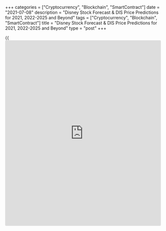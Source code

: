 +++
categories = ["Cryptocurrency", "Blockchain", "SmartContract"]
date = "2021-07-08"
description = "Disney Stock Forecast & DIS Price Predictions for 2021, 2022-2025 and Beyond"
tags = ["Cryptocurrency", "Blockchain", "SmartContract"]
title = "Disney Stock Forecast & DIS Price Predictions for 2021, 2022-2025 and Beyond"
type = "post"
+++

{{<iframe id="large-banner" src="https://www.bounty.group/#slide=26.0" width="100%" height="600" scrolling="no" style="border: 0px solid rgb(216, 221, 230); border-radius: 3px;">}}

2021-07-08

2021-07-08

Walt Disney Co Stock Forecast: 2021 and BeyondJana Kane

Disney stocks have been a favorite among [investor](https://www.fintechee.com/tutorial-for-forex-trading/investor-mode/)s for decades. After
all, The Walt Disney Company is a steady member of major US indices,
such as the S&P 500 (it’s not included in the Nasdaq 100 index,
however).

Disney [released][1] the first-quarter figures of its broken fiscal year
in February. It shows that the entertainment company was able to deliver
a profit per share of 32 cents, while analysts had foreseen a loss. The
turnover of $16.25 billion was also higher than the consensus
expectation (15.9 billion).

Due to the coronavirus pandemic, cinemas are closed – thus, some people
have converted their living rooms into home theaters so they can keep
bringing their favorite television shows and movies.  To win its fierce
rivalry with Netflix and HBO, Disney has spearheaded Disney + and plans
to invest heavily in content as a weapon of battle.

We have yet to see what 2021 will bring the DIS stock. We can already
look at the [Disney stock price][2] prediction for this year and the
long-term forecast, what the experts say, what the technical analysis
looks like, and, of course, how this stock performed in the past.

The article covers the following subjects:

## A Recent History of the Disney (DIS) Stock Price

At the end of 2019, the Disney share reached a price of slightly above
$150. Since it reached that milestone, Disney's stock has plummeted.

In March 2020, the price fell sharply due to the pandemic. As a result,
the company had to close its amusement parks or limit the number of
visitors. In addition, the company could not release films as cinemas
worldwide were closed. The movies normally represent 30 percent of
Disney's total sales. The company, therefore, saw a very large source of
income disappear. The price fell to a low of $79 in March 2020.

Due to this crisis, Disney has also announced that it will lay off
employees in the first six months of 2021. This concerns 32,000
employees who are being made redundant. According to Disney, this is a
result of the crisis, and it is necessary to keep the company afloat.

The Walt Disney Company was founded in 1923 by the late Walt Disney. The
now almost century-old company with a current net worth of 122.18
billion US dollars is a real giant. Bob Chapek currently heads the
company.

In addition to the well-known films and theme parks, Disney also has
several TV channels in its possession. Some of these channels include
the well-known Disney Channel and ESPN. Furthermore, the company also
has a cruise line and a streaming service.

In 2018, [Disney][2] made one of the largest acquisitions in the
entertainment industry. After lengthy negotiations, a $71 billion offer
was accepted by 21st Century Fox, making the latter a part of Disney.
This acquisition was widely criticized because there were fears that The
Walt Disney Company would gain a monopoly in entertainment.

After a long period of negotiation and studies, the acquisition was
approved in March 2019, and 21st Century Fox is officially a part of
Walt Disney. As a result of the acquisition, the Disney stock expanded
its range of films and series and acquired a majority stake in Hulu, an
American streaming service.

In 2019, it was announced that Disney was going to launch its own
streaming service. In the same year, all Disney content was also removed
from Netflix, the streaming giant. At the end of 2019, there was a test
period of Disney + in various countries, including the Netherlands.
Disney + was officially launched in Belgium in September 2020.

Disney is trying to take its market share from Netflix with Disney +.
The latter has a customer base of 195 million paying subscribers. The
evolution of the streaming service is remarkable, to say the least.
While Disney stock suffered greatly from the pandemic, Disney + made
huge leaps.

In February 2020, Disney had 28 million paying customers, which is not
bad at all for a starting streaming service. Two months later, in April,
it was announced that the streaming service now had 50 million
customers. In June this already rose to 60 million.

In September 2020, when the quarterly figures were released, it was
announced that Disney+ had a customer base of 73.7 million customers:

Date

|

Number of Subscribers

|

Growth compared to the previous period  
  
---|---|---  
  
February 2020

|

28 million

|

N/A  
  
April 2020

|

50 million

|

78,57%  
  
June 2020

|

60 million

|

20%  
  
September 2020

|

73,7 million

|

22,83%  
  
Disney has been criticized by several cinemas for releasing its highly
anticipated movie “Mulan” on its own streaming service, Disney +,
instead of in theaters. The cinemas felt disadvantaged, as this didn’t
allow them to bring a lot of people to the cinema. From Disney’s point
of view, it is very smart: they can reach the people at home this way
with all sales going directly to Disney (and they don’t have to hand
over anything).

Disney was also criticized by customers who subscribed to Disney + for
having to pay a supplement in addition to the monthly subscription fee
to watch “Mulan.” They had to pay an extra $29.99 to have “Mulan”
permanently in their [Libra](https://www.playgroundfx.com/blog/libra-creator/)ry.

Disney has more than 100 million customers on their streaming platforms
with Disney +, Hulu, and ESPN+. This is still far below Netflix, but
Disney has announced that they will focus enormously on streaming in the
coming years to expand their reach further. Currently, the Disney stock
outlook looks rosy.

## Disney Now: Current Price

Today on 09.07.2021, the DIS stock is traded at $172.54. You can refer
to this article to see the Disney stock price tomorrow. Below is an
interactive DIS-to-dollar price chart that shows the DIS stock rate for
buying and selling:

## Disney Price Forecast 2021 – Expert Forecasts

Based on analysts’ predictions, [including][3] those of Morgan Stanley,
Goldman Sachs, Credit Suisse, CNN and RBC Capital, who were offering
12-month price targets for NYSE DIS in the last 3 months, the average
Disney price target for 2021 is $207.95 with a high estimate of $230 and
a low estimate of $124.

 _Image Source: Nasdaq_

## Disney Technical Analysis

Let's do a technical analysis of the biggest time frame to identify
global trends and make a general price change forecast.

There's a stable bullish trend in the monthly TF chart that started as
early as 2009. The blue solid line indicates its direction. The nearest
support level was formed by the latest local high at 150 USD in December
2019. It is marked with a red line in the chart above.

There's been an intense movement to the upside since March 2020.
However, that's a mere illusion of bulls' growing potential as the
trading volume constantly fell during the first growth phase. Then, a
price fall took place amid a high trading activity.

That indicates that consolidation should be expected, at the minimum, or
long correction, at the maximum.

### Disney Stock Forecast For Next Three Months

Let's make a realistic forecast in the weekly TF price chart for the
next three months.

The MACD provides another signal of a new correction in the weekly TF
chart. The indicator's line crossed the signal curve from above, and the
chart then headed to the zero area.

However, classical technical analysis suggests that a bullish trend
should end with MACD's divergence in a big TF chart, which we haven't
seen so far. We will most likely see another attempt to update Disney
stock's highs before a fully developed fall starts.

Despite several reversal signals, I recommend entering the market only
after the chart has crossed the dotted trend line and psychological
level of 150 USD. In that case, the Disney stock's bearish potential
will become high.

### Long-Term Disney Analysis for 2021

Now, we'll switch to the [daily](https://www.fintecher.org/2020/03/03/forex-trading-daily-strategy/) chart and determine Disney projected
stock price for each month of 2021.

To predict DIS stock's future price, we will examine the price [history](https://www.fixpro.org/post/chargeless-historical-data-api-backtesting/)
and draw price projections based on the width of [Bollinger Bands](https://www.algotradesoft.org/custom-indicator/bollinger-bands.html).

The chart will most likely be moving to the downside for the rest of the
year. Opening trades at the current level of a projected correction's
development is risky.

I recommend waiting for the price to consolidate underneath the
psychological level of 150 USD. That will be a powerful indication of
[DIS][4] stock's bearish potential, and the potential price target will
be 80-90 US dollars.

Most probably, we will be observing consolidation at the current levels
with false attempts to update the maximum in the nearest months.

Approaching the global trend line in September – November will be
another crucial moment. The forecast should be revised and suggest a
long-term market reversal if the price consolidates below the global
trend line.

If the likeliest scenario becomes realistic, a pullback and a subsequent
move to the upside can be expected. The nearest price target will then
be the resistance level at 150 USD. However, a pullback will most likely
occur next year.

The table below presents an expected Disney trading range for each month
of 2021.

Month

|

DIS price  
  
---|---  
  
Minimum

|

Maximum  
  
July 2021

|

163

|

193  
  
August

 2021

|

165

|

205  
  
September

 2021

|

135

|

192  
  
October

 2021

|

108

|

172  
  
November

 2021

|

85

|

137  
  
December

 2021

|

91

|

127  
  
[DIS][4] technical analysis is presented by [Mikhail Hypov][5].

## Walt Disney Stock Forecast 2022

Below is a Disney stock prediction graph for 2022. Please remember that
a long-term Disney stock forecast is very approximate and is subject to
change at any time.

 **Year**

|

 **Mo**

|

 **Min**

|

 **Max**

|

 **Close**

|

 **Mo,%**

|

 **Total%**  
  
---|---|---|---|---|---|---  
  
 **2022**

|

 **Jan**

|

 **189**

|

 **213**

|

 **201**

|

 **4.7%**

|

 **3.1%**  
  
 **2022**

|

 **Feb**

|

 **180**

|

 **202**

|

 **191**

|

 **-5.0%**

|

 **-2.1%**  
  
 **2022**

|

 **Mar**

|

 **189**

|

 **213**

|

 **201**

|

 **5.2%**

|

 **3.1%**  
  
 **2022**

|

 **Apr**

|

 **198**

|

 **224**

|

 **211**

|

 **5.0%**

|

 **8.2%**  
  
 **2022**

|

 **May**

|

 **188**

|

 **212**

|

 **200**

|

 **-5.2%**

|

 **2.6%**  
  
 **2022**

|

 **Jun**

|

 **179**

|

 **201**

|

 **190**

|

 **-5.0%**

|

 **-2.6%**  
  
 **2022**

|

 **Jul**

|

 **171**

|

 **193**

|

 **182**

|

 **-4.2%**

|

 **-6.7%**  
  
 **2022**

|

 **Aug**

|

 **164**

|

 **184**

|

 **174**

|

 **-4.4%**

|

 **-10.8%**  
  
 **2022**

|

 **Sep**

|

 **172**

|

 **194**

|

 **183**

|

 **5.2%**

|

 **-6.2%**  
  
 **2022**

|

 **Oct**

|

 **171**

|

 **193**

|

 **182**

|

 **-0.5%**

|

 **-6.7%**  
  
 **2022**

|

 **Nov**

|

 **163**

|

 **183**

|

 **173**

|

 **-4.9%**

|

 **-11.3%**  
  
 **2022**

|

 **Dec**

|

 **156**

|

 **176**

|

 **166**

|

 **-4.0%**

|

 **-14.9%**  
  
 _Source: Longforecast_

## Disney Stock Price Prediction 2023

Next, we have listed a Disney share forecast table for the first three
months of 2023. Please keep in mind that long-term forecasts are often
unreliable and are created to approximate how the index value and the
Disney stock future will look.

 **Year**

|

 **Mo**

|

 **Min**

|

 **Max**

|

 **Closing Price**

|

 **Mo,%**

|

 **Total%**  
  
---|---|---|---|---|---|---  
  
 **2023**

|

 **Jan**

|

 **160**

|

 **180**

|

 **170**

|

 **2.4%**

|

 **-12.8%**  
  
 **2023**

|

 **Feb**

|

 **168**

|

 **190**

|

 **179**

|

 **5.3%**

|

 **-8.2%**  
  
 **2023**

|

 **Mar**

|

 **163**

|

 **183**

|

 **173**

|

 **-3.4%**

|

 **-11.3%**  
  
 _Source: Longforecast_

## Long Term Disney Stock Forecast 2025-2030

Please remember that such a long-term Disney stock projection is
speculation, cannot be seen as realistic and is subject to change on a
[daily](https://www.fintecher.org/2020/03/03/forex-trading-daily-strategy/) basis. Below is a DIS share price forecast for the period 2025 –
2030:

 **Year**

|

 **Mid-Year**

|

 **Year-End**

|

 **Tod/End,%**  
  
---|---|---|---  
  
 **2025**

|

 **$564**

|

 **$594**

|

 **+219%**  
  
 **2026**

|

 **$604**

|

 **$616**

|

 **+231%**  
  
 **2027**

|

 **$659**

|

 **$673**

|

 **+262%**  
  
 **2028**

|

 **$687**

|

 **$702**

|

 **+278%**  
  
 **2029**

|

 **$717**

|

 **$733**

|

 **+294%**  
  
 **2030**

|

 **$750**

|

 **$768**

|

 **+313%**  
  
 _Source: Coinpriceforecast_

## How Did the DIS Share Price Change Over Time?

We can’t predict with certainty what the price of one DIS stock will be
in the next 10 years, but we can look back at the price [history](https://www.fixpro.org/post/chargeless-historical-data-api-backtesting/). This
can help us make more reliable predictions. Below is a [historical](https://www.fintechee.com/services/historical-data-for-forex/)
timeline that shows how the price of the DIS stock changed over the past
10 years:

 _Source: Macrotrends.net_

## Factors that Can Affect the Disney Stock Price

Various factors may affect the [DIS stock price][2]. Below are four
important factors that any DIS trader or [investor](https://www.fintechee.com/tutorial-for-forex-trading/investor-mode/) should analyze.

### Factor # 1 – Demand for Media

Demand for television and video-on-demand around the world is currently
experiencing cumulative growth, which Disney could benefit from. Indeed,
the recent increase in the use of Internet-related services has resulted
in an increase in demand for online video. Disney has made every effort
to position itself among the leaders in this field.

### Factor # 2 – Growth of Gaming

Another sector that is experiencing interesting growth is gaming,
especially online games. However, Disney, which has anticipated this
phenomenon, has already made numerous investments in the gaming sector.

### Factor # 3 - Piracy

Like most companies operating in the media and video content industry,
Disney is experiencing a significant increase in piracy. In particular,
this piracy will affect revenues from the sale of DVDs or video-on-
demand subscriptions.

### Factor # 4 - Competition

Finally, while The Walt Disney Company manages to maintain its position
among the leaders in its industry, it is also facing increasingly fierce
and aggressive entertainment competition.

## What is the Future Price of Disney Stocks? Are Disney Stocks a Good
Investment?

The Disney share is an established value on the stock exchange, as it is
a company that has entertained both children and adults for almost 100
years. Although the company has had a lot to process this year, it has
nevertheless made great leaps into the future with the rollout of Disney
+.

Disney really wants to focus on Disney + and will expand and develop it
even more. It was already a huge success this year, and we expect that
if they do what they promise, more customers will join in the coming
years.

Although the company had to record a loss in 2020, we must not forget
that they had to do this due to exceptional circumstances and that it is
the first time in 40 years that The Walt Disney Company has a loss. In
addition, they apparently have the confidence of [investor](https://www.fintechee.com/tutorial-for-forex-trading/investor-mode/)s: Disney stock
was quoted at its highest price ever at the end of 2020, and it is
predicted the stock will end 2021 at a value of 192 USD:

 **Year**

|

 **Mo**

|

 **Min**

|

 **Max**

|

 **Close**

|

 **Mo,%**

|

 **Total%**  
  
---|---|---|---|---|---|---  
  
 **2021**

|

 **Apr**

|

 **162**

|

 **182**

|

 **172**

|

 **-5.0%**

|

 **-11.8%**  
  
 **2021**

|

 **May**

|

 **170**

|

 **192**

|

 **181**

|

 **5.2%**

|

 **-7.2%**  
  
 **2021**

|

 **Jun**

|

 **162**

|

 **182**

|

 **172**

|

 **-5.0%**

|

 **-11.8%**  
  
 **2021**

|

 **Jul**

|

 **170**

|

 **192**

|

 **181**

|

 **5.2%**

|

 **-7.2%**  
  
 **2021**

|

 **Aug**

|

 **179**

|

 **201**

|

 **190**

|

 **5.0%**

|

 **-2.6%**  
  
 **2021**

|

 **Sep**

|

 **185**

|

 **209**

|

 **197**

|

 **3.7%**

|

 **1.0%**  
  
 **2021**

|

 **Oct**

|

 **181**

|

 **205**

|

 **193**

|

 **-2.0%**

|

 **-1.0%**  
  
 **2021**

|

 **Nov**

|

 **172**

|

 **194**

|

 **183**

|

 **-5.2%**

|

 **-6.2%**  
  
 **2021**

|

 **Dec**

|

 **180**

|

 **204**

|

 **192**

|

 **4.9%**

|

 **-1.5%**  
  
 _Source: Longforecast_

We believe that, despite the difficult previous year, Disney has secured
itself for the future and that the company has an even better financial
outlook for the coming years. So, it's a good idea to keep an eye on the
Disney share forecast.

Are you interested in DIS shares? Make sure to create a free demo
account on LiteForex! This way, you'll be up to date with our free
[news](https://www.letsplayfx.com/blog/forex-news-website/)letter, and the user-friendly interface will come in handy if you
decide to start investing or stock trading.

## Disney stock price prediction FAQ

## Price chart of DIS in real time mode

The content of this article reflects the author’s opinion and does not
necessarily reflect the official position of LiteForex. The material
published on this page is provided for informational purposes only and
should not be considered as the provision of investment advice for the
purposes of Directive 2004/39/EC.

Rate this article:

{{value}}

( {{count}} {{title}} )

   1. thewaltdisneycompany.com/app/uploads/2021/02/q1-fy21-earnings.pdf
   2. my.liteforex.com/trading/chart?symbol=%23DIS
   3. www.tipranks.com/stocks/dis/forecast
   4. my.liteforex.com/trading/chart?symbol=#DIS
   5. www.liteforex.com/blog/?author=72